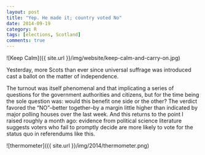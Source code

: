 ```yaml
---
layout: post
title: "Yep. He made it; country voted No" 
date: 2014-09-19
category: R
tags: [elections, Scotland]
comments: true
---
```


![Keep Calm]({{ site.url }}/img/website/keep-calm-and-carry-on.jpg)

Yesterday, more Scots than ever since universal suffrage was introduced cast a ballot on the matter of independence. 

<!--more-->

The turnout was itself phenomenal and that implicating a series of questions for the government authorities and citizens, but for the time being the sole question was: would this benefit one side or the other? The verdict favored the “NO”–better together–by a margin little higher than indicated by major polling houses over the last week. And this returns to the point I raised roughly a month ago: evidence from political science literature suggests  voters who fail to promptly decide are more likely to vote for the status quo in referendums like this.

![thermometer]({{ site.url }}/img/2014/thermometer.png)
